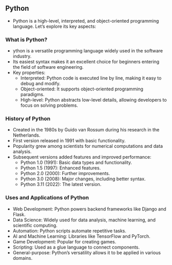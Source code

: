 Python
------

* Python is a high-level, interpreted, and object-oriented programming language. Let’s explore its key aspects:

### What is Python?
* ython is a versatile programming language widely used in the software industry.
* Its easiest syntax makes it an excellent choice for beginners entering the field of software engineering.
* Key properties: 
    * Interpreted: Python code is executed line by line, making it easy to debug and modify.
    * Object-oriented: It supports object-oriented programming paradigms.
    * High-level: Python abstracts low-level details, allowing developers to focus on solving problems.

### History of Python
* Created in the 1980s by Guido van Rossum during his research in the Netherlands.
* First version released in 1991 with basic functionality.
* Popularity grew among scientists for numerical computations and data analysis.
* Subsequent versions added features and improved performance:
    * Python 1.0 (1991): Basic data types and functionality.
    * Python 1.5 (1997): Enhanced features.
    * Python 2.0 (2000): Further improvements.
    * Python 3.0 (2008): Major changes, including better syntax.
    * Python 3.11 (2022): The latest version.

### Uses and Applications of Python
* Web Development: Python powers backend frameworks like Django and Flask.
* Data Science: Widely used for data analysis, machine learning, and scientific computing.
* Automation: Python scripts automate repetitive tasks.
* AI and Machine Learning: Libraries like TensorFlow and PyTorch.
* Game Development: Popular for creating games.
* Scripting: Used as a glue language to connect components.
* General-purpose: Python’s versatility allows it to be applied in various domains.


